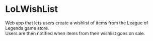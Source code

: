 LoLWishList
===========

Web app that lets users create a wishlist of items from the League of Legends game store.  
Users are then notified when items from their wishlist goes on sale.
